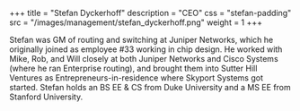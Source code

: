+++
title = "Stefan Dyckerhoff"
description = "CEO"
css = "stefan-padding"
src = "/images/management/stefan_dyckerhoff.png"
weight = 1
+++

Stefan was GM of routing and switching at Juniper Networks, which he originally joined as employee #33 working in chip design. He worked with Mike, Rob, and Will closely at both Juniper Networks and Cisco Systems (where he ran Enterprise routing), and brought them into Sutter Hill Ventures as Entrepreneurs-in-residence where Skyport Systems got started. Stefan holds an BS EE & CS from Duke University and a MS EE from Stanford University.